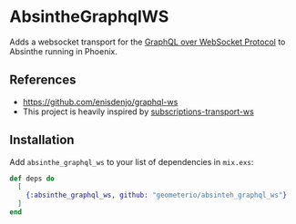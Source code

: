 # AbsintheGraphqlWS

Adds a websocket transport for the
[GraphQL over WebSocket Protocol](https://github.com/enisdenjo/graphql-ws/blob/master/PROTOCOL.md)
to Absinthe running in Phoenix.

## References

* https://github.com/enisdenjo/graphql-ws
* This project is heavily inspired by [subscriptions-transport-ws](https://github.com/maartenvanvliet/subscriptions-transport-ws)

## Installation

Add `absinthe_graphql_ws` to your list of dependencies in `mix.exs`:

```elixir
def deps do
  [
    {:absinthe_graphql_ws, github: "geometerio/absinteh_graphql_ws"}
  ]
end
```
